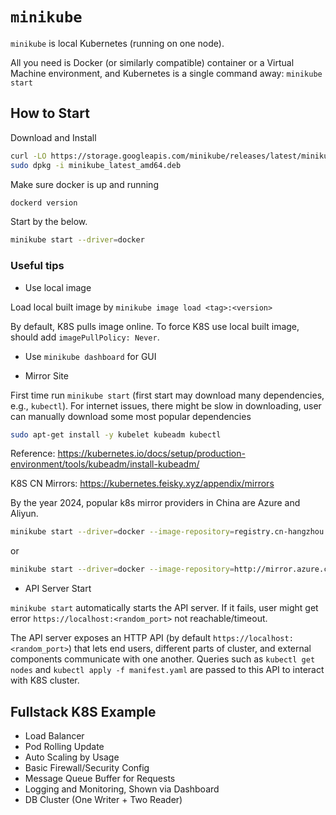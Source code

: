 # `minikube`

`minikube` is local Kubernetes (running on one node).

All you need is Docker (or similarly compatible) container or a Virtual Machine environment, and Kubernetes is a single command away: `minikube start`

## How to Start

Download and Install
```bash
curl -LO https://storage.googleapis.com/minikube/releases/latest/minikube_latest_amd64.deb
sudo dpkg -i minikube_latest_amd64.deb
```

Make sure docker is up and running

```bash
dockerd version
```

Start by the below.

```bash
minikube start --driver=docker
```

### Useful tips

* Use local image

Load local built image by `minikube image load <tag>:<version>`

By default, K8S pulls image online. To force K8S use local built image, should add `imagePullPolicy: Never`.

* Use `minikube dashboard` for GUI

* Mirror Site

First time run `minikube start` (first start may download many dependencies, e.g., `kubectl`).
For internet issues, there might be slow in downloading, user can manually download some most popular dependencies

```bash
sudo apt-get install -y kubelet kubeadm kubectl
```

Reference: https://kubernetes.io/docs/setup/production-environment/tools/kubeadm/install-kubeadm/

K8S CN Mirrors:
https://kubernetes.feisky.xyz/appendix/mirrors

By the year 2024, popular k8s mirror providers in China are Azure and Aliyun.

```bash
minikube start --driver=docker --image-repository=registry.cn-hangzhou.aliyuncs.com/google_containers
```

or

```bash
minikube start --driver=docker --image-repository=http://mirror.azure.cn/kubernetes/packages/apt/
```

* API Server Start

`minikube start` automatically starts the API server.
If it fails, user might get error `https://localhost:<random_port>` not reachable/timeout.

The API server exposes an HTTP API (by default `https://localhost:<random_port>`) that lets end users, different parts of cluster, and external components communicate with one another.
Queries such as `kubectl get nodes` and `kubectl apply -f manifest.yaml` are passed to this API to interact with K8S cluster.

## Fullstack K8S Example

* Load Balancer
* Pod Rolling Update
* Auto Scaling by Usage
* Basic Firewall/Security Config
* Message Queue Buffer for Requests
* Logging and Monitoring, Shown via Dashboard
* DB Cluster (One Writer + Two Reader)